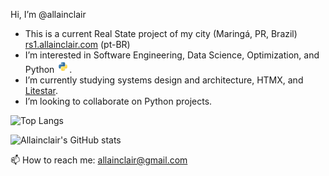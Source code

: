 Hi, I’m @allainclair
- This is a current Real State project of my city (Maringá, PR, Brazil) [rs1.allainclair.com](http://rs1.allainclair.com) (pt-BR)
- I’m interested in Software Engineering, Data Science, Optimization, and Python <code><img height="20" src="https://raw.githubusercontent.com/github/explore/80688e429a7d4ef2fca1e82350fe8e3517d3494d/topics/python/python.png"></code>.
- I’m currently studying systems design and architecture, HTMX, and [Litestar](https://github.com/litestar-org/litestar).
- I’m looking to collaborate on Python projects.

![Top Langs](https://github-readme-stats.vercel.app/api/top-langs/?username=allainclair&layout=compact&theme=tokyonight)

![Allainclair's GitHub stats](https://github-readme-stats.vercel.app/api?username=allainclair&show_icons=true&theme=tokyonight)

📫 How to reach me: allainclair@gmail.com

<!---
allainclair/allainclair is a ✨ special ✨ repository because its `README.md` (this file) appears on your GitHub profile.
You can click the Preview link to take a look at your changes.
--->
